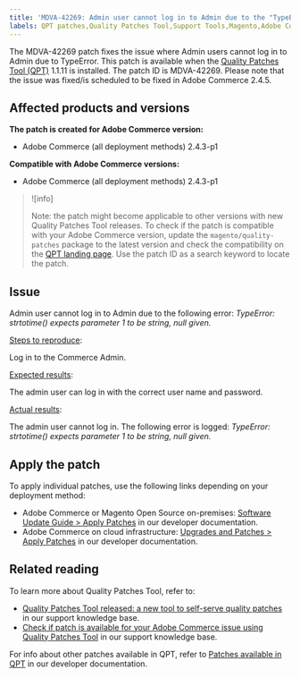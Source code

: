 ```yaml
---
title: 'MDVA-42269: Admin user cannot log in to Admin due to the "TypeError: strtotime() expects parameter 1 to be string, null given" error'
labels: QPT patches,Quality Patches Tool,Support Tools,Magento,Adobe Commerce,cloud infrastructure,on-premises,QPT 1.1.11,Admin,login,TypeError,2.4.3-p1
---
```


The MDVA-42269 patch fixes the issue where Admin users cannot log in to Admin due to TypeError. This patch is available when the [Quality Patches Tool (QPT)](https://support.magento.com/hc/en-us/articles/360047139492) 1.1.11 is installed. The patch ID is MDVA-42269. Please note that the issue was fixed/is scheduled to be fixed in Adobe Commerce 2.4.5.
## Affected products and versions

**The patch is created for Adobe Commerce version:**

* Adobe Commerce (all deployment methods) 2.4.3-p1

**Compatible with Adobe Commerce versions:**

* Adobe Commerce (all deployment methods) 2.4.3-p1

>![info]
>
>Note: the patch might become applicable to other versions with new Quality Patches Tool releases. To check if the patch is compatible with your Adobe Commerce version, update the `magento/quality-patches` package to the latest version and check the compatibility on the [QPT landing page](https://devdocs.magento.com/quality-patches/tool.html#patch-grid). Use the patch ID as a search keyword to locate the patch.

## Issue

Admin user cannot log in to Admin due to the following error: *TypeError: strtotime() expects parameter 1 to be string, null given.*

<ins>Steps to reproduce</ins>:

Log in to the Commerce Admin.

<ins>Expected results</ins>:

The admin user can log in with the correct user name and password.

<ins>Actual results</ins>:

The admin user cannot log in. The following error is logged: *TypeError: strtotime() expects parameter 1 to be string, null given.*

## Apply the patch

To apply individual patches, use the following links depending on your deployment method:

* Adobe Commerce or Magento Open Source on-premises: [Software Update Guide > Apply Patches](https://devdocs.magento.com/guides/v2.4/comp-mgr/patching/mqp.html) in our developer documentation.
* Adobe Commerce on cloud infrastructure: [Upgrades and Patches > Apply Patches](https://devdocs.magento.com/cloud/project/project-patch.html) in our developer documentation.

## Related reading

To learn more about Quality Patches Tool, refer to:

* [Quality Patches Tool released: a new tool to self-serve quality patches](https://support.magento.com/hc/en-us/articles/360047139492) in our support knowledge base.
* [Check if patch is available for your Adobe Commerce issue using Quality Patches Tool](https://support.magento.com/hc/en-us/articles/360047125252) in our support knowledge base.

For info about other patches available in QPT, refer to [Patches available in QPT](https://devdocs.magento.com/quality-patches/tool.html#patch-grid) in our developer documentation.
